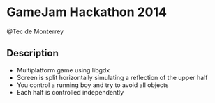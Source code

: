 GameJam Hackathon 2014
======
@Tec de Monterrey

## Description
* Multiplatform game using libgdx
* Screen is split horizontally simulating a reflection of the upper half
* You control a running boy and try to avoid all objects
* Each half is controlled independently
